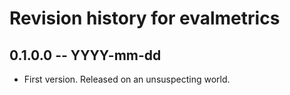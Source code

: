# Revision history for evalmetrics

## 0.1.0.0 -- YYYY-mm-dd

* First version. Released on an unsuspecting world.
